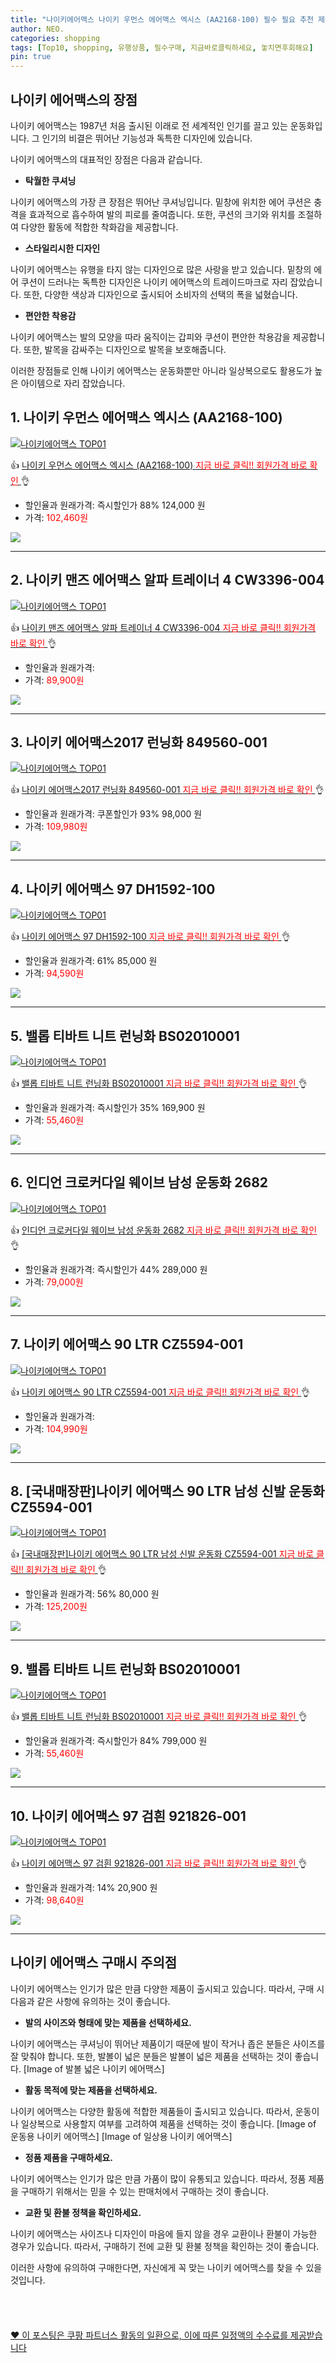 ```yaml
---
title: "나이키에어맥스 나이키 우먼스 에어맥스 엑시스 (AA2168-100) 필수 필요 추천 제품 비교 최저 가격 비교 장점 구매 후기 구매평"
author: NEO.
categories: shopping
tags: [Top10, shopping, 유행상품, 필수구매, 지금바로클릭하세요, 놓치면후회해요]
pin: true
---
```

**<h2>나이키 에어맥스의 장점</h2>**

나이키 에어맥스는 1987년 처음 출시된 이래로 전 세계적인 인기를 끌고 있는 운동화입니다. 그 인기의 비결은 뛰어난 기능성과 독특한 디자인에 있습니다.

나이키 에어맥스의 대표적인 장점은 다음과 같습니다.

* **탁월한 쿠셔닝**

나이키 에어맥스의 가장 큰 장점은 뛰어난 쿠셔닝입니다. 밑창에 위치한 에어 쿠션은 충격을 효과적으로 흡수하여 발의 피로를 줄여줍니다. 또한, 쿠션의 크기와 위치를 조절하여 다양한 활동에 적합한 착화감을 제공합니다.

* **스타일리시한 디자인**

나이키 에어맥스는 유행을 타지 않는 디자인으로 많은 사랑을 받고 있습니다. 밑창의 에어 쿠션이 드러나는 독특한 디자인은 나이키 에어맥스의 트레이드마크로 자리 잡았습니다. 또한, 다양한 색상과 디자인으로 출시되어 소비자의 선택의 폭을 넓혔습니다.

* **편안한 착용감**

나이키 에어맥스는 발의 모양을 따라 움직이는 갑피와 쿠션이 편안한 착용감을 제공합니다. 또한, 발목을 감싸주는 디자인으로 발목을 보호해줍니다.

이러한 장점들로 인해 나이키 에어맥스는 운동화뿐만 아니라 일상복으로도 활용도가 높은 아이템으로 자리 잡았습니다.

   

## 1. 나이키 우먼스 에어맥스 엑시스 (AA2168-100)

[![나이키에어맥스 TOP01](https://thumbnail9.coupangcdn.com/thumbnails/remote/490x490ex/image/vendor_inventory/4b30/edf9f6eff6e3062a6baa456563dbbc43cd797fc3a43168f18cfb16673674.jpg)](https://link.coupang.com/re/AFFSDP?lptag=AF3617701&subid=GithubCoopas&pageKey=1828253883&traceid=V0-153&itemId=1031634451&vendorItemId=81730783723)


👍 [나이키 우먼스 에어맥스 엑시스 (AA2168-100) <font color=red> 지금 바로 클릭!! 회원가격 바로 확인 </font> ](https://link.coupang.com/re/AFFSDP?lptag=AF3617701&subid=GithubCoopas&pageKey=1828253883&traceid=V0-153&itemId=1031634451&vendorItemId=81730783723) 👌 


- 할인율과 원래가격: 즉시할인가 88%  124,000   원
- 가격: <span style='color:red'>102,460원</span>

[![](/discount_price.png)](https://link.coupang.com/re/AFFSDP?lptag=AF3617701&subid=GithubCoopas&pageKey=1828253883&traceid=V0-153&itemId=1031634451&vendorItemId=81730783723)

---


   

## 2. 나이키 맨즈 에어맥스 알파 트레이너 4 CW3396-004

[![나이키에어맥스 TOP01](https://thumbnail9.coupangcdn.com/thumbnails/remote/490x490ex/image/vendor_inventory/79a0/29290e6e5925e40b09f0486493e77d00809bf10382c2c85d33c374be7bbf.jpg)](https://link.coupang.com/re/AFFSDP?lptag=AF3617701&subid=GithubCoopas&pageKey=5925496246&traceid=V0-153&itemId=10514017641&vendorItemId=84319498100)


👍 [나이키 맨즈 에어맥스 알파 트레이너 4 CW3396-004 <font color=red> 지금 바로 클릭!! 회원가격 바로 확인 </font> ](https://link.coupang.com/re/AFFSDP?lptag=AF3617701&subid=GithubCoopas&pageKey=5925496246&traceid=V0-153&itemId=10514017641&vendorItemId=84319498100) 👌 


- 할인율과 원래가격: 
- 가격: <span style='color:red'>89,900원</span>

[![](/discount_price.png)](https://link.coupang.com/re/AFFSDP?lptag=AF3617701&subid=GithubCoopas&pageKey=5925496246&traceid=V0-153&itemId=10514017641&vendorItemId=84319498100)

---


   

## 3. 나이키 에어맥스2017 런닝화 849560-001

[![나이키에어맥스 TOP01](https://thumbnail6.coupangcdn.com/thumbnails/remote/490x490ex/image/vendor_inventory/ad0b/d161e31765f4306e140c80c96fa197ba4ca0fd575d4f822bf4f11f05a3d7.jpg)](https://link.coupang.com/re/AFFSDP?lptag=AF3617701&subid=GithubCoopas&pageKey=7419669961&traceid=V0-153&itemId=19244142322&vendorItemId=87937687813)


👍 [나이키 에어맥스2017 런닝화 849560-001 <font color=red> 지금 바로 클릭!! 회원가격 바로 확인 </font> ](https://link.coupang.com/re/AFFSDP?lptag=AF3617701&subid=GithubCoopas&pageKey=7419669961&traceid=V0-153&itemId=19244142322&vendorItemId=87937687813) 👌 


- 할인율과 원래가격: 쿠폰할인가 93%  98,000   원
- 가격: <span style='color:red'>109,980원</span>

[![](/discount_price.png)](https://link.coupang.com/re/AFFSDP?lptag=AF3617701&subid=GithubCoopas&pageKey=7419669961&traceid=V0-153&itemId=19244142322&vendorItemId=87937687813)

---


   

## 4. 나이키 에어맥스 97 DH1592-100

[![나이키에어맥스 TOP01](https://thumbnail6.coupangcdn.com/thumbnails/remote/490x490ex/image/vendor_inventory/f4ee/2d1425dea797de3973643822a92965ce3ffd8bba6e309477e28c78155dd3.jpg)](https://link.coupang.com/re/AFFSDP?lptag=AF3617701&subid=GithubCoopas&pageKey=7711514779&traceid=V0-153&itemId=20672602144&vendorItemId=87808986706)


👍 [나이키 에어맥스 97 DH1592-100 <font color=red> 지금 바로 클릭!! 회원가격 바로 확인 </font> ](https://link.coupang.com/re/AFFSDP?lptag=AF3617701&subid=GithubCoopas&pageKey=7711514779&traceid=V0-153&itemId=20672602144&vendorItemId=87808986706) 👌 


- 할인율과 원래가격: 61%  85,000   원
- 가격: <span style='color:red'>94,590원</span>

[![](/discount_price.png)](https://link.coupang.com/re/AFFSDP?lptag=AF3617701&subid=GithubCoopas&pageKey=7711514779&traceid=V0-153&itemId=20672602144&vendorItemId=87808986706)

---


   

## 5. 밸롭 티바트 니트 런닝화 BS02010001

[![나이키에어맥스 TOP01](https://thumbnail8.coupangcdn.com/thumbnails/remote/490x490ex/image/retail/images/8332067606012946-5e6e786f-ede5-4d92-bbec-d222759f0b3d.jpg)](https://link.coupang.com/re/AFFSDP?lptag=AF3617701&subid=GithubCoopas&pageKey=1987199303&traceid=V0-153&itemId=3381211083&vendorItemId=71367870452)


👍 [밸롭 티바트 니트 런닝화 BS02010001 <font color=red> 지금 바로 클릭!! 회원가격 바로 확인 </font> ](https://link.coupang.com/re/AFFSDP?lptag=AF3617701&subid=GithubCoopas&pageKey=1987199303&traceid=V0-153&itemId=3381211083&vendorItemId=71367870452) 👌 


- 할인율과 원래가격: 즉시할인가 35%  169,900   원
- 가격: <span style='color:red'>55,460원</span>

[![](/discount_price.png)](https://link.coupang.com/re/AFFSDP?lptag=AF3617701&subid=GithubCoopas&pageKey=1987199303&traceid=V0-153&itemId=3381211083&vendorItemId=71367870452)

---


   

## 6. 인디언 크로커다일 웨이브 남성 운동화 2682

[![나이키에어맥스 TOP01](https://thumbnail10.coupangcdn.com/thumbnails/remote/490x490ex/image/vendor_inventory/1d7e/cc3931053aaafd9d773689b9a781d87e564a4fbf835d50b4fe34c920f77f.jpg)](https://link.coupang.com/re/AFFSDP?lptag=AF3617701&subid=GithubCoopas&pageKey=6867326117&traceid=V0-153&itemId=16417499663&vendorItemId=83608430404)


👍 [인디언 크로커다일 웨이브 남성 운동화 2682 <font color=red> 지금 바로 클릭!! 회원가격 바로 확인 </font> ](https://link.coupang.com/re/AFFSDP?lptag=AF3617701&subid=GithubCoopas&pageKey=6867326117&traceid=V0-153&itemId=16417499663&vendorItemId=83608430404) 👌 


- 할인율과 원래가격: 즉시할인가 44%  289,000   원
- 가격: <span style='color:red'>79,000원</span>

[![](/discount_price.png)](https://link.coupang.com/re/AFFSDP?lptag=AF3617701&subid=GithubCoopas&pageKey=6867326117&traceid=V0-153&itemId=16417499663&vendorItemId=83608430404)

---


   

## 7. 나이키 에어맥스 90 LTR CZ5594-001

[![나이키에어맥스 TOP01](https://thumbnail8.coupangcdn.com/thumbnails/remote/490x490ex/image/vendor_inventory/09ba/981f140756b1993beec2c435070b2573890d7ae00e73b920463c46a21d5c.jpg)](https://link.coupang.com/re/AFFSDP?lptag=AF3617701&subid=GithubCoopas&pageKey=7224389442&traceid=V0-153&itemId=18316210535&vendorItemId=87880879662)


👍 [나이키 에어맥스 90 LTR CZ5594-001 <font color=red> 지금 바로 클릭!! 회원가격 바로 확인 </font> ](https://link.coupang.com/re/AFFSDP?lptag=AF3617701&subid=GithubCoopas&pageKey=7224389442&traceid=V0-153&itemId=18316210535&vendorItemId=87880879662) 👌 


- 할인율과 원래가격: 
- 가격: <span style='color:red'>104,990원</span>

[![](/discount_price.png)](https://link.coupang.com/re/AFFSDP?lptag=AF3617701&subid=GithubCoopas&pageKey=7224389442&traceid=V0-153&itemId=18316210535&vendorItemId=87880879662)

---


   

## 8. [국내매장판]나이키 에어맥스 90 LTR 남성 신발 운동화 CZ5594-001

[![나이키에어맥스 TOP01](https://thumbnail6.coupangcdn.com/thumbnails/remote/490x490ex/image/vendor_inventory/bee8/0ef77ff9d1dc6da8b2164f4d74accc8779bd1301cd1a1954a8f4bd87f24c.jpg)](https://link.coupang.com/re/AFFSDP?lptag=AF3617701&subid=GithubCoopas&pageKey=6907135372&traceid=V0-153&itemId=16632345822&vendorItemId=85333026950)


👍 [[국내매장판]나이키 에어맥스 90 LTR 남성 신발 운동화 CZ5594-001 <font color=red> 지금 바로 클릭!! 회원가격 바로 확인 </font> ](https://link.coupang.com/re/AFFSDP?lptag=AF3617701&subid=GithubCoopas&pageKey=6907135372&traceid=V0-153&itemId=16632345822&vendorItemId=85333026950) 👌 


- 할인율과 원래가격: 56%  80,000   원
- 가격: <span style='color:red'>125,200원</span>

[![](/discount_price.png)](https://link.coupang.com/re/AFFSDP?lptag=AF3617701&subid=GithubCoopas&pageKey=6907135372&traceid=V0-153&itemId=16632345822&vendorItemId=85333026950)

---


   

## 9. 밸롭 티바트 니트 런닝화 BS02010001

[![나이키에어맥스 TOP01](https://thumbnail6.coupangcdn.com/thumbnails/remote/490x490ex/image/retail/images/4362772421706640-49a7bc8f-1ca4-4ef5-ae6f-de3059444bbe.jpg)](https://link.coupang.com/re/AFFSDP?lptag=AF3617701&subid=GithubCoopas&pageKey=1987199303&traceid=V0-153&itemId=3381211085&vendorItemId=71367870497)


👍 [밸롭 티바트 니트 런닝화 BS02010001 <font color=red> 지금 바로 클릭!! 회원가격 바로 확인 </font> ](https://link.coupang.com/re/AFFSDP?lptag=AF3617701&subid=GithubCoopas&pageKey=1987199303&traceid=V0-153&itemId=3381211085&vendorItemId=71367870497) 👌 


- 할인율과 원래가격: 즉시할인가 84%  799,000   원
- 가격: <span style='color:red'>55,460원</span>

[![](/discount_price.png)](https://link.coupang.com/re/AFFSDP?lptag=AF3617701&subid=GithubCoopas&pageKey=1987199303&traceid=V0-153&itemId=3381211085&vendorItemId=71367870497)

---


   

## 10. 나이키 에어맥스 97 검흰 921826-001

[![나이키에어맥스 TOP01](https://thumbnail10.coupangcdn.com/thumbnails/remote/490x490ex/image/vendor_inventory/6460/a24346a353ff2df6c746b1f6581a75e8bc3815b82fd99effc4787ace2a3e.jpg)](https://link.coupang.com/re/AFFSDP?lptag=AF3617701&subid=GithubCoopas&pageKey=2317906743&traceid=V0-153&itemId=4001191663&vendorItemId=87881512311)


👍 [나이키 에어맥스 97 검흰 921826-001 <font color=red> 지금 바로 클릭!! 회원가격 바로 확인 </font> ](https://link.coupang.com/re/AFFSDP?lptag=AF3617701&subid=GithubCoopas&pageKey=2317906743&traceid=V0-153&itemId=4001191663&vendorItemId=87881512311) 👌 


- 할인율과 원래가격: 14%  20,900   원
- 가격: <span style='color:red'>98,640원</span>

[![](/discount_price.png)](https://link.coupang.com/re/AFFSDP?lptag=AF3617701&subid=GithubCoopas&pageKey=2317906743&traceid=V0-153&itemId=4001191663&vendorItemId=87881512311)

---
**<h2>나이키 에어맥스 구매시 주의점</h2>**

나이키 에어맥스는 인기가 많은 만큼 다양한 제품이 출시되고 있습니다. 따라서, 구매 시 다음과 같은 사항에 유의하는 것이 좋습니다.

* **발의 사이즈와 형태에 맞는 제품을 선택하세요.**

나이키 에어맥스는 쿠셔닝이 뛰어난 제품이기 때문에 발이 작거나 좁은 분들은 사이즈를 잘 맞춰야 합니다. 또한, 발볼이 넓은 분들은 발볼이 넓은 제품을 선택하는 것이 좋습니다.
[Image of 발볼 넓은 나이키 에어맥스]

* **활동 목적에 맞는 제품을 선택하세요.**

나이키 에어맥스는 다양한 활동에 적합한 제품들이 출시되고 있습니다. 따라서, 운동이나 일상복으로 사용할지 여부를 고려하여 제품을 선택하는 것이 좋습니다.
[Image of 운동용 나이키 에어맥스]
[Image of 일상용 나이키 에어맥스]

* **정품 제품을 구매하세요.**

나이키 에어맥스는 인기가 많은 만큼 가품이 많이 유통되고 있습니다. 따라서, 정품 제품을 구매하기 위해서는 믿을 수 있는 판매처에서 구매하는 것이 좋습니다.

* **교환 및 환불 정책을 확인하세요.**

나이키 에어맥스는 사이즈나 디자인이 마음에 들지 않을 경우 교환이나 환불이 가능한 경우가 있습니다. 따라서, 구매하기 전에 교환 및 환불 정책을 확인하는 것이 좋습니다.

이러한 사항에 유의하여 구매한다면, 자신에게 꼭 맞는 나이키 에어맥스를 찾을 수 있을 것입니다.<br><br><br><br><br> [ ❤  이 포스팅은 쿠팡 파트너스 활동의 일환으로, 이에 따른 일정액의 수수료를 제공받습니다](https://link.coupang.com/a/bcEFyh)